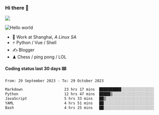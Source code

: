 ### Hi there 👋
![](https://komarev.com/ghpvc/?username=Xuhandsome)


<img src="https://github-readme-stats.vercel.app/api?username=XuHandsome&show_icons=true&theme=merko" alt="Hello world">

<br/>

- 🍻  Work at Shanghai, _A Linux SA_
- ⚡  Python / Vue / Shell
- ✍️  Blogger
- ♟  Chess / ping pong / LOL

#### Coding status last 30 days ⌨️

<!--START_SECTION:waka-->

```txt
From: 29 September 2023 - To: 29 October 2023

Markdown                   23 hrs 17 mins  ██████████░░░░░░░░░░░░░░░   39.39 %
Python                     12 hrs 47 mins  █████▒░░░░░░░░░░░░░░░░░░░   21.64 %
JavaScript                 5 hrs 33 mins   ██▒░░░░░░░░░░░░░░░░░░░░░░   09.41 %
YAML                       4 hrs 51 mins   ██░░░░░░░░░░░░░░░░░░░░░░░   08.21 %
Bash                       4 hrs 25 mins   ██░░░░░░░░░░░░░░░░░░░░░░░   07.48 %
```

<!--END_SECTION:waka-->

